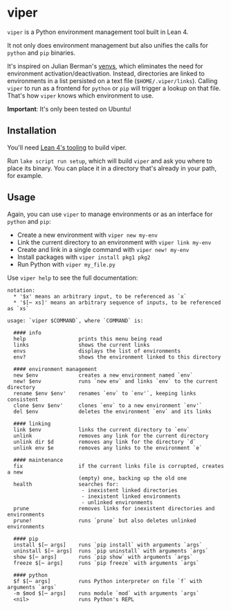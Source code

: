 # viper

`viper` is a Python environment management tool built in Lean 4.

It not only does environment management but also unifies the calls for `python` and `pip` binaries.

It's inspired on Julian Berman's [venvs](https://pypi.org/project/venvs/), which eliminates the need for environment activation/deactivation.
Instead, directories are linked to environments in a list persisted on a text file (`$HOME/.viper/links`).
Calling `viper` to run as a frontend for `python` or `pip` will trigger a lookup on that file.
That's how `viper` knows which environment to use.

**Important**: It's only been tested on Ubuntu!

## Installation

You'll need [Lean 4's tooling](https://github.com/leanprover/elan) to build viper.

Run `lake script run setup`, which will build `viper` and ask you where to place its binary.
You can place it in a directory that's already in your path, for example.

## Usage

Again, you can use `viper` to manage environments or as an interface for `python` and `pip`:

* Create a new environment with `viper new my-env`
* Link the current directory to an environment with `viper link my-env`
* Create and link in a single command with `viper new! my-env`
* Install packages with `viper install pkg1 pkg2`
* Run Python with `viper my_file.py`

Use `viper help` to see the full documentation:

```text
notation:
  * '$x' means an arbitrary input, to be referenced as `x`
  * '$[⋯ xs]' means an arbitrary sequence of inputs, to be referenced as `xs`

usage: `viper $COMMAND`, where `COMMAND` is:

  #### info
  help                 prints this menu being read
  links                shows the current links
  envs                 displays the list of environments
  env?                 shows the environment linked to this directory

  #### environment management
  new $env             creates a new environment named `env`
  new! $env            runs `new env` and links `env` to the current directory
  rename $env $env'    renames `env` to `env'`, keeping links consistent
  clone $env $env'     clones `env` to a new environment `env'`
  del $env             deletes the environment `env` and its links

  #### linking
  link $env            links the current directory to `env`
  unlink               removes any link for the current directory
  unlink dir $d        removes any link for the directory `d`
  unlink env $e        removes any links to the environment `e`

  #### maintenance
  fix                  if the current links file is corrupted, creates a new
                       (empty) one, backing up the old one
  health               searches for:
                        - inexistent linked directories
                        - inexistent linked environments
                        - unlinked environments
  prune                removes links for inexistent directories and environments
  prune!               runs `prune` but also deletes unlinked environments

  #### pip
  install $[⋯ args]    runs `pip install` with arguments `args`
  uninstall $[⋯ args]  runs `pip uninstall` with arguments `args`
  show $[⋯ args]       runs `pip show` with arguments `args`
  freeze $[⋯ args]     runs `pip freeze` with arguments `args`

  #### python
  $f $[⋯ args]         runs Python interpreter on file `f` with arguments `args`
  -m $mod $[⋯ args]    runs module `mod` with arguments `args`
  <nil>                runs Python's REPL
```
